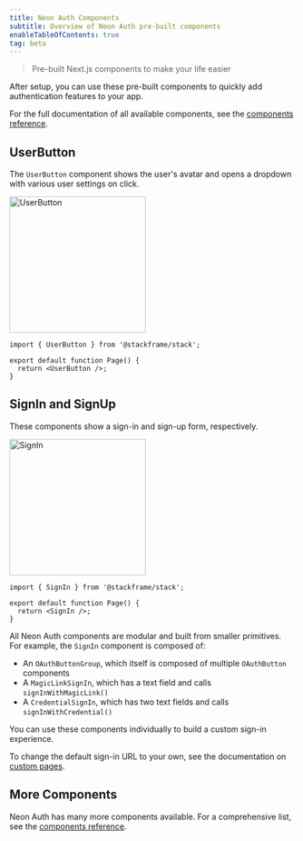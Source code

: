 ```yaml
---
title: Neon Auth Components
subtitle: Overview of Neon Auth pre-built components
enableTableOfContents: true
tag: beta
---
```


> Pre-built Next.js components to make your life easier

After setup, you can use these pre-built components to quickly add authentication features to your app.

For the full documentation of all available components, see the [components reference](/docs/neon-auth/components/components).

## UserButton

The `UserButton` component shows the user's avatar and opens a dropdown with various user settings on click.

<img src="/docs/neon-auth/user-button.png" alt="UserButton" width="240" />

```tsx
import { UserButton } from '@stackframe/stack';

export default function Page() {
  return <UserButton />;
}
```

## SignIn and SignUp

These components show a sign-in and sign-up form, respectively.

<img src="/docs/neon-auth/sign-in.png" alt="SignIn" width="240" />

```tsx
import { SignIn } from '@stackframe/stack';

export default function Page() {
  return <SignIn />;
}
```

All Neon Auth components are modular and built from smaller primitives. For example, the `SignIn` component is composed of:

- An `OAuthButtonGroup`, which itself is composed of multiple `OAuthButton` components
- A `MagicLinkSignIn`, which has a text field and calls `signInWithMagicLink()`
- A `CredentialSignIn`, which has two text fields and calls `signInWithCredential()`

You can use these components individually to build a custom sign-in experience.

To change the default sign-in URL to your own, see the documentation on [custom pages](/docs/neon-auth/customization/custom-pages).

## More Components

Neon Auth has many more components available. For a comprehensive list, see the [components reference](/docs/neon-auth/components).
